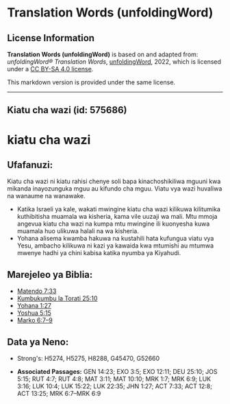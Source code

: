 # Translation Words (unfoldingWord)

## License Information

**Translation Words (unfoldingWord)** is based on and adapted from: _unfoldingWord® Translation Words_, [unfoldingWord](https://unfoldingword.org/utw), 2022, which is licensed under a [CC BY-SA 4.0 license](https://creativecommons.org/licenses/by-sa/4.0/legalcode.en).

This markdown version is provided under the same license.



--------------------------------

## Kiatu cha wazi (id: 575686)

kiatu cha wazi
==============

Ufafanuzi:
----------

Kiatu cha wazi ni kiatu rahisi chenye soli bapa kinachoshikiliwa mguuni kwa mikanda inayozunguka mguu au kifundo cha mguu. Viatu vya wazi huvaliwa na wanaume na wanawake.

* Katika Israeli ya kale, wakati mwingine kiatu cha wazi kilikuwa kilitumika kuthibitisha muamala wa kisheria, kama vile uuzaji wa mali. Mtu mmoja angevua kiatu cha wazi na kumpa mtu mwingine ili kuonyesha kuwa muamala huo ulikuwa halali na wa kisheria.
* Yohana alisema kwamba hakuwa na kustahili hata kufungua viatu vya Yesu, ambacho kilikuwa ni kazi ya kawaida kwa mtumishi au mtumwa mwenye hadhi ya chini kabisa katika nyumba ya Kiyahudi.

Marejeleo ya Biblia:
--------------------

* [Matendo 7:33](https://ref.ly/Acts7:33)
* [Kumbukumbu la Torati 25:10](https://ref.ly/Deut25:10)
* [Yohana 1:27](https://ref.ly/John1:27)
* [Yoshua 5:15](https://ref.ly/Josh5:15)
* [Marko 6:7–9](https://ref.ly/Mark6:7-Mark6:9)

Data ya Neno:
-------------

* Strong's: H5274, H5275, H8288, G45470, G52660

* **Associated Passages:** GEN 14:23; EXO 3:5; EXO 12:11; DEU 25:10; JOS 5:15; RUT 4:7; RUT 4:8; MAT 3:11; MAT 10:10; MRK 1:7; MRK 6:9; LUK 3:16; LUK 10:4; LUK 15:22; LUK 22:35; JHN 1:27; ACT 7:33; ACT 12:8; ACT 13:25; MRK 6:7–MRK 6:9


